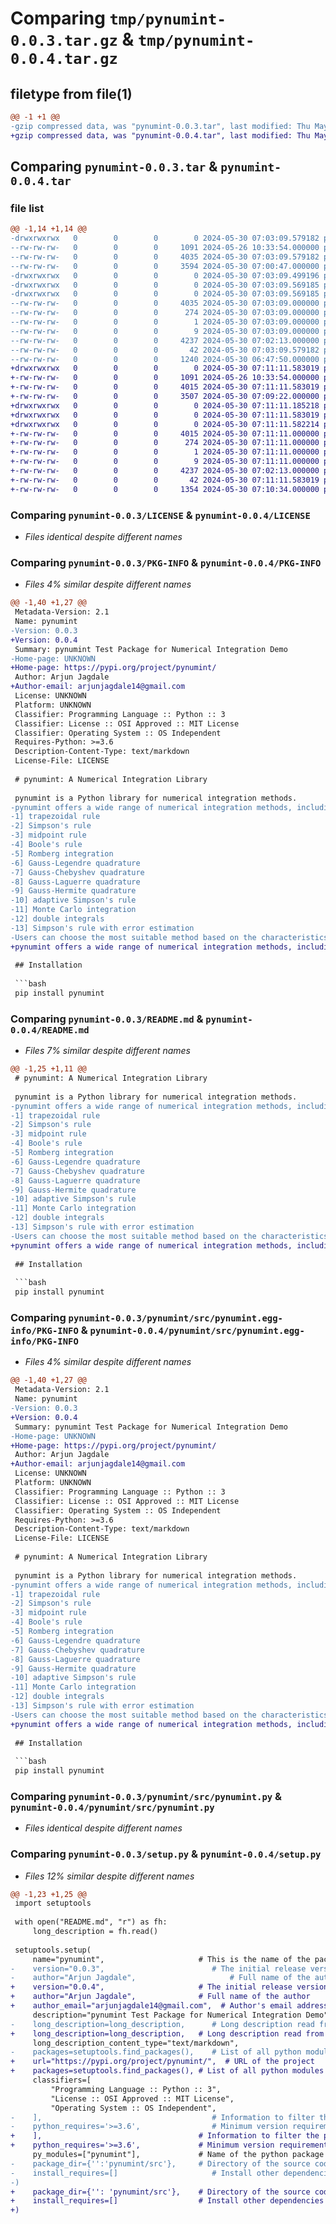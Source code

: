 # Comparing `tmp/pynumint-0.0.3.tar.gz` & `tmp/pynumint-0.0.4.tar.gz`

## filetype from file(1)

```diff
@@ -1 +1 @@
-gzip compressed data, was "pynumint-0.0.3.tar", last modified: Thu May 30 07:03:09 2024, max compression
+gzip compressed data, was "pynumint-0.0.4.tar", last modified: Thu May 30 07:11:11 2024, max compression
```

## Comparing `pynumint-0.0.3.tar` & `pynumint-0.0.4.tar`

### file list

```diff
@@ -1,14 +1,14 @@
-drwxrwxrwx   0        0        0        0 2024-05-30 07:03:09.579182 pynumint-0.0.3/
--rw-rw-rw-   0        0        0     1091 2024-05-26 10:33:54.000000 pynumint-0.0.3/LICENSE
--rw-rw-rw-   0        0        0     4035 2024-05-30 07:03:09.579182 pynumint-0.0.3/PKG-INFO
--rw-rw-rw-   0        0        0     3594 2024-05-30 07:00:47.000000 pynumint-0.0.3/README.md
-drwxrwxrwx   0        0        0        0 2024-05-30 07:03:09.499196 pynumint-0.0.3/pynumint/
-drwxrwxrwx   0        0        0        0 2024-05-30 07:03:09.569185 pynumint-0.0.3/pynumint/src/
-drwxrwxrwx   0        0        0        0 2024-05-30 07:03:09.569185 pynumint-0.0.3/pynumint/src/pynumint.egg-info/
--rw-rw-rw-   0        0        0     4035 2024-05-30 07:03:09.000000 pynumint-0.0.3/pynumint/src/pynumint.egg-info/PKG-INFO
--rw-rw-rw-   0        0        0      274 2024-05-30 07:03:09.000000 pynumint-0.0.3/pynumint/src/pynumint.egg-info/SOURCES.txt
--rw-rw-rw-   0        0        0        1 2024-05-30 07:03:09.000000 pynumint-0.0.3/pynumint/src/pynumint.egg-info/dependency_links.txt
--rw-rw-rw-   0        0        0        9 2024-05-30 07:03:09.000000 pynumint-0.0.3/pynumint/src/pynumint.egg-info/top_level.txt
--rw-rw-rw-   0        0        0     4237 2024-05-30 07:02:13.000000 pynumint-0.0.3/pynumint/src/pynumint.py
--rw-rw-rw-   0        0        0       42 2024-05-30 07:03:09.579182 pynumint-0.0.3/setup.cfg
--rw-rw-rw-   0        0        0     1240 2024-05-30 06:47:50.000000 pynumint-0.0.3/setup.py
+drwxrwxrwx   0        0        0        0 2024-05-30 07:11:11.583019 pynumint-0.0.4/
+-rw-rw-rw-   0        0        0     1091 2024-05-26 10:33:54.000000 pynumint-0.0.4/LICENSE
+-rw-rw-rw-   0        0        0     4015 2024-05-30 07:11:11.583019 pynumint-0.0.4/PKG-INFO
+-rw-rw-rw-   0        0        0     3507 2024-05-30 07:09:22.000000 pynumint-0.0.4/README.md
+drwxrwxrwx   0        0        0        0 2024-05-30 07:11:11.185218 pynumint-0.0.4/pynumint/
+drwxrwxrwx   0        0        0        0 2024-05-30 07:11:11.583019 pynumint-0.0.4/pynumint/src/
+drwxrwxrwx   0        0        0        0 2024-05-30 07:11:11.582214 pynumint-0.0.4/pynumint/src/pynumint.egg-info/
+-rw-rw-rw-   0        0        0     4015 2024-05-30 07:11:11.000000 pynumint-0.0.4/pynumint/src/pynumint.egg-info/PKG-INFO
+-rw-rw-rw-   0        0        0      274 2024-05-30 07:11:11.000000 pynumint-0.0.4/pynumint/src/pynumint.egg-info/SOURCES.txt
+-rw-rw-rw-   0        0        0        1 2024-05-30 07:11:11.000000 pynumint-0.0.4/pynumint/src/pynumint.egg-info/dependency_links.txt
+-rw-rw-rw-   0        0        0        9 2024-05-30 07:11:11.000000 pynumint-0.0.4/pynumint/src/pynumint.egg-info/top_level.txt
+-rw-rw-rw-   0        0        0     4237 2024-05-30 07:02:13.000000 pynumint-0.0.4/pynumint/src/pynumint.py
+-rw-rw-rw-   0        0        0       42 2024-05-30 07:11:11.583019 pynumint-0.0.4/setup.cfg
+-rw-rw-rw-   0        0        0     1354 2024-05-30 07:10:34.000000 pynumint-0.0.4/setup.py
```

### Comparing `pynumint-0.0.3/LICENSE` & `pynumint-0.0.4/LICENSE`

 * *Files identical despite different names*

### Comparing `pynumint-0.0.3/PKG-INFO` & `pynumint-0.0.4/PKG-INFO`

 * *Files 4% similar despite different names*

```diff
@@ -1,40 +1,27 @@
 Metadata-Version: 2.1
 Name: pynumint
-Version: 0.0.3
+Version: 0.0.4
 Summary: pynumint Test Package for Numerical Integration Demo
-Home-page: UNKNOWN
+Home-page: https://pypi.org/project/pynumint/
 Author: Arjun Jagdale
+Author-email: arjunjagdale14@gmail.com
 License: UNKNOWN
 Platform: UNKNOWN
 Classifier: Programming Language :: Python :: 3
 Classifier: License :: OSI Approved :: MIT License
 Classifier: Operating System :: OS Independent
 Requires-Python: >=3.6
 Description-Content-Type: text/markdown
 License-File: LICENSE
 
 # pynumint: A Numerical Integration Library
 
 pynumint is a Python library for numerical integration methods.
-pynumint offers a wide range of numerical integration methods, including :
-1] trapezoidal rule 
-2] Simpson's rule 
-3] midpoint rule 
-4] Boole's rule 
-5] Romberg integration
-6] Gauss-Legendre quadrature 
-7] Gauss-Chebyshev quadrature
-8] Gauss-Laguerre quadrature
-9] Gauss-Hermite quadrature 
-10] adaptive Simpson's rule 
-11] Monte Carlo integration
-12] double integrals
-13] Simpson's rule with error estimation
-Users can choose the most suitable method based on the characteristics of the function and the desired level of accuracy.
+pynumint offers a wide range of numerical integration methods, including trapezoidal rule, Simpson's rule, midpoint rule, Boole's rule, Romberg integration, Gauss-Legendre quadrature, Gauss-Chebyshev quadrature, Gauss-Laguerre quadrature, Gauss-Hermite quadrature, adaptive Simpson's rule, Monte Carlo integration, and double integrals. Users can choose the most suitable method based on the characteristics of the function and the desired level of accuracy.
 
 ## Installation
 
 ```bash
 pip install pynumint
```

### Comparing `pynumint-0.0.3/README.md` & `pynumint-0.0.4/README.md`

 * *Files 7% similar despite different names*

```diff
@@ -1,25 +1,11 @@
 # pynumint: A Numerical Integration Library
 
 pynumint is a Python library for numerical integration methods.
-pynumint offers a wide range of numerical integration methods, including :
-1] trapezoidal rule 
-2] Simpson's rule 
-3] midpoint rule 
-4] Boole's rule 
-5] Romberg integration
-6] Gauss-Legendre quadrature 
-7] Gauss-Chebyshev quadrature
-8] Gauss-Laguerre quadrature
-9] Gauss-Hermite quadrature 
-10] adaptive Simpson's rule 
-11] Monte Carlo integration
-12] double integrals
-13] Simpson's rule with error estimation
-Users can choose the most suitable method based on the characteristics of the function and the desired level of accuracy.
+pynumint offers a wide range of numerical integration methods, including trapezoidal rule, Simpson's rule, midpoint rule, Boole's rule, Romberg integration, Gauss-Legendre quadrature, Gauss-Chebyshev quadrature, Gauss-Laguerre quadrature, Gauss-Hermite quadrature, adaptive Simpson's rule, Monte Carlo integration, and double integrals. Users can choose the most suitable method based on the characteristics of the function and the desired level of accuracy.
 
 ## Installation
 
 ```bash
 pip install pynumint
```

### Comparing `pynumint-0.0.3/pynumint/src/pynumint.egg-info/PKG-INFO` & `pynumint-0.0.4/pynumint/src/pynumint.egg-info/PKG-INFO`

 * *Files 4% similar despite different names*

```diff
@@ -1,40 +1,27 @@
 Metadata-Version: 2.1
 Name: pynumint
-Version: 0.0.3
+Version: 0.0.4
 Summary: pynumint Test Package for Numerical Integration Demo
-Home-page: UNKNOWN
+Home-page: https://pypi.org/project/pynumint/
 Author: Arjun Jagdale
+Author-email: arjunjagdale14@gmail.com
 License: UNKNOWN
 Platform: UNKNOWN
 Classifier: Programming Language :: Python :: 3
 Classifier: License :: OSI Approved :: MIT License
 Classifier: Operating System :: OS Independent
 Requires-Python: >=3.6
 Description-Content-Type: text/markdown
 License-File: LICENSE
 
 # pynumint: A Numerical Integration Library
 
 pynumint is a Python library for numerical integration methods.
-pynumint offers a wide range of numerical integration methods, including :
-1] trapezoidal rule 
-2] Simpson's rule 
-3] midpoint rule 
-4] Boole's rule 
-5] Romberg integration
-6] Gauss-Legendre quadrature 
-7] Gauss-Chebyshev quadrature
-8] Gauss-Laguerre quadrature
-9] Gauss-Hermite quadrature 
-10] adaptive Simpson's rule 
-11] Monte Carlo integration
-12] double integrals
-13] Simpson's rule with error estimation
-Users can choose the most suitable method based on the characteristics of the function and the desired level of accuracy.
+pynumint offers a wide range of numerical integration methods, including trapezoidal rule, Simpson's rule, midpoint rule, Boole's rule, Romberg integration, Gauss-Legendre quadrature, Gauss-Chebyshev quadrature, Gauss-Laguerre quadrature, Gauss-Hermite quadrature, adaptive Simpson's rule, Monte Carlo integration, and double integrals. Users can choose the most suitable method based on the characteristics of the function and the desired level of accuracy.
 
 ## Installation
 
 ```bash
 pip install pynumint
```

### Comparing `pynumint-0.0.3/pynumint/src/pynumint.py` & `pynumint-0.0.4/pynumint/src/pynumint.py`

 * *Files identical despite different names*

### Comparing `pynumint-0.0.3/setup.py` & `pynumint-0.0.4/setup.py`

 * *Files 12% similar despite different names*

```diff
@@ -1,23 +1,25 @@
 import setuptools
 
 with open("README.md", "r") as fh:
     long_description = fh.read()
 
 setuptools.setup(
     name="pynumint",                     # This is the name of the package
-    version="0.0.3",                        # The initial release version
-    author="Arjun Jagdale",                     # Full name of the author
+    version="0.0.4",                     # The initial release version
+    author="Arjun Jagdale",              # Full name of the author
+    author_email="arjunjagdale14@gmail.com",  # Author's email address
     description="pynumint Test Package for Numerical Integration Demo",
-    long_description=long_description,      # Long description read from the the readme file
+    long_description=long_description,   # Long description read from the readme file
     long_description_content_type="text/markdown",
-    packages=setuptools.find_packages(),    # List of all python modules to be installed
+    url="https://pypi.org/project/pynumint/",  # URL of the project
+    packages=setuptools.find_packages(), # List of all python modules to be installed
     classifiers=[
         "Programming Language :: Python :: 3",
         "License :: OSI Approved :: MIT License",
         "Operating System :: OS Independent",
-    ],                                      # Information to filter the project on PyPi website
-    python_requires='>=3.6',                # Minimum version requirement of the package
+    ],                                   # Information to filter the project on PyPi website
+    python_requires='>=3.6',             # Minimum version requirement of the package
     py_modules=["pynumint"],             # Name of the python package
-    package_dir={'':'pynumint/src'},     # Directory of the source code of the package
-    install_requires=[]                     # Install other dependencies if any
-)
+    package_dir={'': 'pynumint/src'},    # Directory of the source code of the package
+    install_requires=[]                  # Install other dependencies if any
+)
```

